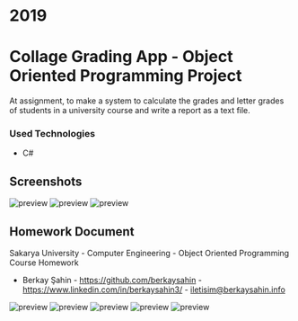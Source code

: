 # 2019
# Collage Grading App - Object Oriented Programming Project

  At assignment, to make a system to calculate the grades and letter grades of students in a 
  university course and write a report as a text file.

### Used Technologies
  
  - C#
   
## Screenshots

![preview](GithubReadmeDocs/preview/preview1.png)
![preview](GithubReadmeDocs/preview/preview2.png)
![preview](GithubReadmeDocs/preview/preview3.png)

## Homework Document

Sakarya University - Computer Engineering - Object Oriented Programming Course Homework

  - Berkay Şahin - https://github.com/berkaysahin - https://www.linkedin.com/in/berkaysahin3/ - iletisim@berkaysahin.info

![preview](GithubReadmeDocs/homeworkdocument/HomeworkDocument-1.jpg)
![preview](GithubReadmeDocs/homeworkdocument/HomeworkDocument-2.jpg)
![preview](GithubReadmeDocs/homeworkdocument/HomeworkDocument-3.jpg)
![preview](GithubReadmeDocs/homeworkdocument/HomeworkDocument-4.jpg)
![preview](GithubReadmeDocs/homeworkdocument/HomeworkDocument-5.jpg)
